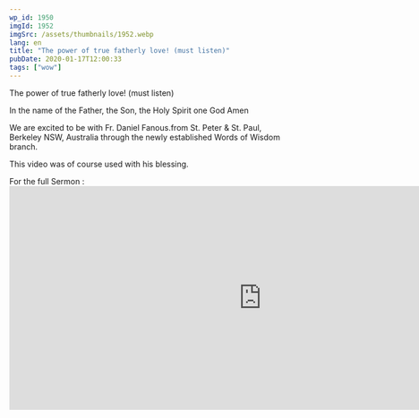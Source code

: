 ```yaml
---
wp_id: 1950
imgId: 1952
imgSrc: /assets/thumbnails/1952.webp
lang: en
title: "The power of true fatherly love! (must listen)"
pubDate: 2020-01-17T12:00:33
tags: ["wow"]
---
```


<!-- page: 6 -->

<p>The power of true fatherly love! (must listen)</p>
<p>In the name of the Father, the Son, the Holy Spirit one God Amen</p>
<p>We are excited to be with Fr. Daniel Fanous.from St. Peter &amp; St. Paul, Berkeley NSW, Australia through the newly established Words of Wisdom branch.</p>
<p>This video was of course used with his blessing.</p>
<p>For the full Sermon :<br />
<iframe loading="lazy" title="SUNDAY HOMILIES: The Love of a Father (Fr. Daniel Fanous) by Upper Room Media" width="900" height="400" scrolling="no" frameborder="no" src="https://w.soundcloud.com/player/?visual=true&url=https%3A%2F%2Fapi.soundcloud.com%2Ftracks%2F341110204&show_artwork=true&maxwidth=900&maxheight=1000&dnt=1"></iframe></p>
